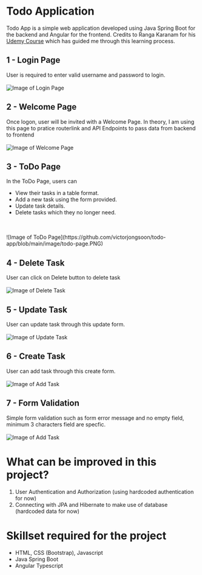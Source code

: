# Todo Application
Todo App is a simple web application developed using Java Spring Boot for the backend and Angular for the frontend. 
Credits to Ranga Karanam for his [Udemy Course](https://www.udemy.com/course/full-stack-application-development-with-spring-boot-and-angular/) which has guided me through this learning process.

## 1 - Login Page
User is required to enter valid username and password to login.
<br />
<br />
![Image of Login Page](https://github.com/victorjongsoon/todo-app/blob/main/image/login-page.PNG)

## 2 - Welcome Page
Once logon, user will be invited with a Welcome Page. In theory, I am using this page to pratice routerlink 
and API Endpoints to pass data from backend to frontend
<br />
<br />
![Image of Welcome Page](https://github.com/victorjongsoon/todo-app/blob/main/image/welcome-page.PNG)

## 3 - ToDo Page
In the ToDo Page, users can 
- View their tasks in a table format.
- Add a new task using the form provided.
- Update task details.
- Delete tasks which they no longer need.
<br />
<br />
![Image of ToDo Page](https://github.com/victorjongsoon/todo-app/blob/main/image/todo-page.PNG)

## 4 - Delete Task
User can click on Delete button to delete task
<br />
<br />
![Image of Delete Task](https://github.com/victorjongsoon/todo-app/blob/main/image/delete-success.PNG)

## 5 - Update Task
User can update task through this update form. 
<br />
<br />
![Image of Update Task](https://github.com/victorjongsoon/todo-app/blob/main/image/update-page.PNG)

## 6 - Create Task
User can add task through this create form. 
<br />
<br />
![Image of Add Task](https://github.com/victorjongsoon/todo-app/blob/main/image/add-task-page.PNG)

## 7 - Form Validation
Simple form validation such as form error message and no empty field, minimum 3 characters field 
are specfic.
<br />
<br />
![Image of Add Task](https://github.com/victorjongsoon/todo-app/blob/main/image/add-task-page.PNG)

# What can be improved in this project?
1. User Authentication and Authorization (using hardcoded authentication for now)
2. Connecting with JPA and Hibernate to make use of database (hardcoded data for now) 

# Skillset required for  the project
* HTML, CSS (Bootstrap), Javascript
* Java Spring Boot
* Angular Typescript


















